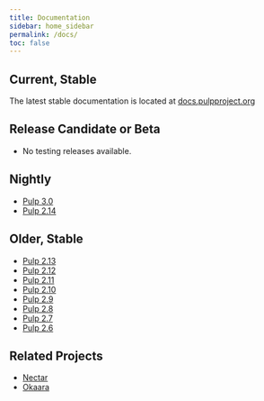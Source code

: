 ```yaml
---
title: Documentation
sidebar: home_sidebar
permalink: /docs/
toc: false
---
```


## Current, Stable

The latest stable documentation is located at [docs.pulpproject.org](http://docs.pulpproject.org)


## Release Candidate or Beta

* No testing releases available.


## Nightly

* [Pulp 3.0](http://docs.pulpproject.org/en/3.0/nightly/)
* [Pulp 2.14](http://docs.pulpproject.org/en/2.14/nightly/)


## Older, Stable

* [Pulp 2.13](http://docs.pulpproject.org/en/2.13/)
* [Pulp 2.12](http://docs.pulpproject.org/en/2.12/)
* [Pulp 2.11](http://docs.pulpproject.org/en/2.11/)
* [Pulp 2.10](http://docs.pulpproject.org/en/2.10/)
* [Pulp 2.9](http://docs.pulpproject.org/en/2.9/)
* [Pulp 2.8](http://docs.pulpproject.org/en/2.8/)
* [Pulp 2.7](http://docs.pulpproject.org/en/2.7/)
* [Pulp 2.6](http://docs.pulpproject.org/en/2.6/)


## Related Projects

* [Nectar](http://nectar.readthedocs.org/en/latest/)
* [Okaara](http://okaara.readthedocs.org/en/latest/)
